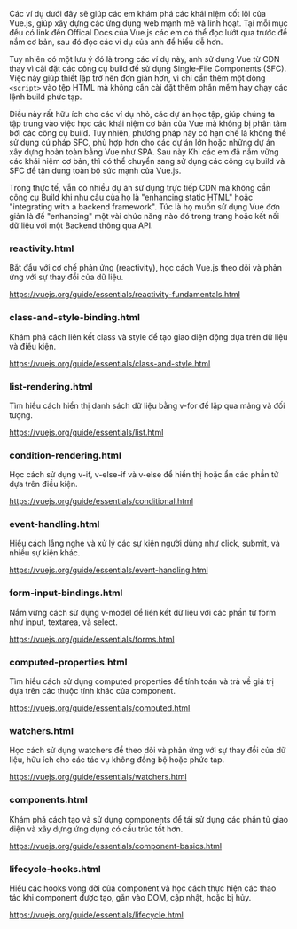 Các ví dụ dưới đây sẽ giúp các em khám phá các khái niệm cốt lõi của Vue.js, giúp xây dựng các ứng dụng web mạnh mẽ và linh hoạt. Tại mỗi mục đều có link đến Offical Docs của Vue.js các em có thể đọc lướt qua trước để nắm cơ bản, sau đó đọc các ví dụ của anh để hiểu dễ hơn.

Tuy nhiên có một lưu ý đó là trong các ví dụ này, anh sử dụng Vue từ CDN thay vì cài đặt các công cụ build để sử dụng Single-File Components (SFC). Việc này giúp thiết lập trở nên đơn giản hơn, vì chỉ cần thêm một dòng `<script>` vào tệp HTML mà không cần cài đặt thêm phần mềm hay chạy các lệnh build phức tạp. 

Điều này rất hữu ích cho các ví dụ nhỏ, các dự án học tập, giúp chúng ta tập trung vào việc học các khái niệm cơ bản của Vue mà không bị phân tâm bởi các công cụ build. Tuy nhiên, phương pháp này có hạn chế là không thể sử dụng cú pháp SFC, phù hợp hơn cho các dự án lớn hoặc những dự án xây dựng hoàn toàn bằng Vue như SPA. Sau này Khi các em đã nắm vững các khái niệm cơ bản, thì có thể chuyển sang sử dụng các công cụ build và SFC để tận dụng toàn bộ sức mạnh của Vue.js.

Trong thực tế, vẫn có nhiều dự án sử dụng trực tiếp CDN mà không cần công cụ Build khi nhu cầu của họ là "enhancing static HTML" hoặc "integrating with a backend framework". Tức là họ muốn sử dụng Vue đơn giản là để "enhancing" một vài chức năng nào đó trong trang hoặc kết nối dữ liệu với một Backend thông qua API.

### reactivity.html
Bắt đầu với cơ chế phản ứng (reactivity), học cách Vue.js theo dõi và phản ứng với sự thay đổi của dữ liệu.

https://vuejs.org/guide/essentials/reactivity-fundamentals.html

### class-and-style-binding.html
Khám phá cách liên kết class và style để tạo giao diện động dựa trên dữ liệu và điều kiện.

https://vuejs.org/guide/essentials/class-and-style.html

### list-rendering.html
Tìm hiểu cách hiển thị danh sách dữ liệu bằng v-for để lặp qua mảng và đối tượng.

https://vuejs.org/guide/essentials/list.html

### condition-rendering.html
Học cách sử dụng v-if, v-else-if và v-else để hiển thị hoặc ẩn các phần tử dựa trên điều kiện.

https://vuejs.org/guide/essentials/conditional.html

### event-handling.html
Hiểu cách lắng nghe và xử lý các sự kiện người dùng như click, submit, và nhiều sự kiện khác.

https://vuejs.org/guide/essentials/event-handling.html

### form-input-bindings.html
Nắm vững cách sử dụng v-model để liên kết dữ liệu với các phần tử form như input, textarea, và select.

https://vuejs.org/guide/essentials/forms.html

### computed-properties.html
Tìm hiểu cách sử dụng computed properties để tính toán và trả về giá trị dựa trên các thuộc tính khác của component.

https://vuejs.org/guide/essentials/computed.html

### watchers.html
Học cách sử dụng watchers để theo dõi và phản ứng với sự thay đổi của dữ liệu, hữu ích cho các tác vụ không đồng bộ hoặc phức tạp.

https://vuejs.org/guide/essentials/watchers.html

### components.html
Khám phá cách tạo và sử dụng components để tái sử dụng các phần tử giao diện và xây dựng ứng dụng có cấu trúc tốt hơn.

https://vuejs.org/guide/essentials/component-basics.html

### lifecycle-hooks.html
Hiểu các hooks vòng đời của component và học cách thực hiện các thao tác khi component được tạo, gắn vào DOM, cập nhật, hoặc bị hủy.

https://vuejs.org/guide/essentials/lifecycle.html